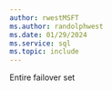 ```yaml
---
author: rwestMSFT
ms.author: randolphwest
ms.date: 01/29/2024
ms.service: sql
ms.topic: include
---
```

 Entire failover set 

